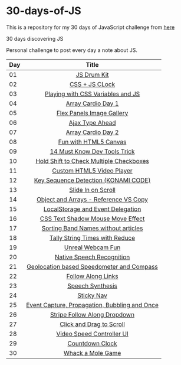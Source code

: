 ﻿# 30-days-of-JS
This is a repository for my 30 days of JavaScript challenge from [here](https://javascript30.com/)

30 days discovering JS

Personal challenge to post every day a note about JS.

| Day | Title      |
| --- |:----------:|
| 01 | [JS Drum Kit](01-JavaScript-Drum-Kit/)|
| 02 | [CSS + JS CLock](02-JS-and-CSS-Clock/)|
| 03 | [Playing with CSS Variables and JS](03-CSS-Variables/)|
| 04 | [Array Cardio Day 1](04-Array-Cardio-Day-1/)|
| 05 | [Flex Panels Image Gallery](05-Flex-Panel-Gallery/)|
| 06 | [Ajax Type Ahead](06-Type-Ahead/)|
| 07 | [Array Cardio Day 2](07-Array-Cardio-Day-2/)|
| 08 | [Fun with HTML5 Canvas](08-Fun-with-HTML5-Canvas/)|
| 09 | [14 Must Know Dev Tools Trick](09-Dev-Tools-Domination/)|
| 10 | [Hold Shift to Check Multiple Checkboxes](day10/)|
| 11 | [Custom HTML5 Video Player](day11/)|
| 12 | [Key Sequence Detection (KONAMI CODE)](day12/)|
| 13 | [Slide In on Scroll](day13/)|
| 14 | [Object and Arrays - Reference VS Copy](day14/)|
| 15 | [LocalStorage and Event Delegation](day15/)|
| 16 | [CSS Text Shadow Mouse Move Effect](day16/)|
| 17 | [Sorting Band Names without articles](day17/)|
| 18 | [Tally String Times with Reduce](day18/)|
| 19 | [Unreal Webcam Fun](day19/)|
| 20 | [Native Speech Recognition](day20/)|
| 21 | [Geolocation based Speedometer and Compass](day21/)|
| 22 | [Follow Along Links](day22/)|
| 23 | [Speech Synthesis](day23/)|
| 24 | [Sticky Nav](day24/)|
| 25 | [Event Capture, Propagation, Bubbling and Once](day25/)|
| 26 | [Stripe Follow Along Dropdown](day26/)|
| 27 | [Click and Drag to Scroll](day27/)|
| 28 | [Video Speed Controller UI](day28/)|
| 29 | [Countdown Clock](day29/)|
| 30 | [Whack a Mole Game](day30/)|